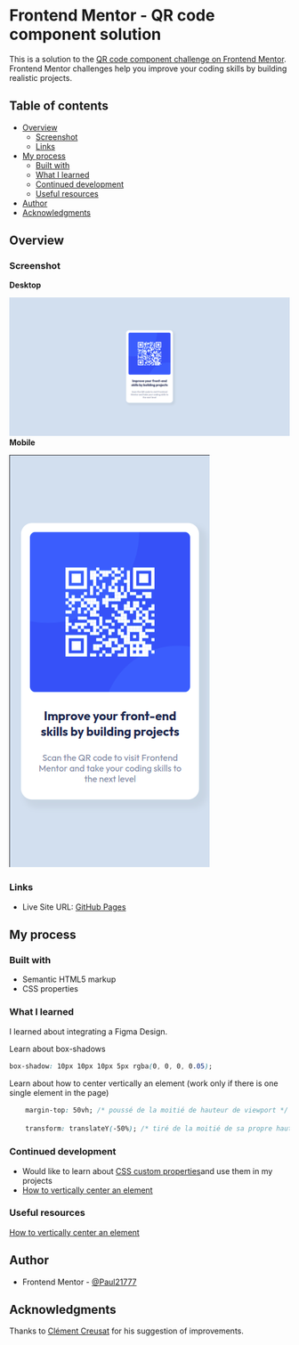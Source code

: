 # Frontend Mentor - QR code component solution

This is a solution to the [QR code component challenge on Frontend Mentor](https://www.frontendmentor.io/challenges/qr-code-component-iux_sIO_H). Frontend Mentor challenges help you improve your coding skills by building realistic projects. 

## Table of contents

- [Overview](#overview)
  - [Screenshot](#screenshot)
  - [Links](#links)
- [My process](#my-process)
  - [Built with](#built-with)
  - [What I learned](#what-i-learned)
  - [Continued development](#continued-development)
  - [Useful resources](#useful-resources)
- [Author](#author)
- [Acknowledgments](#acknowledgments)


## Overview

### Screenshot
**Desktop**

![](images/qr-code-img-desktop.png)
**Mobile**

![](images/qr-code-img-mobile.png)
### Links
- Live Site URL: [GitHub Pages](https://paul21777.github.io/https-www.frontendmentor.io-challenges-qr-code-component-iux_sIO_H-hub-qr-code-component-TxenrPnki/)

## My process

### Built with

- Semantic HTML5 markup
- CSS properties


### What I learned
 I learned about integrating a Figma Design.
 
 Learn about box-shadows
 ```css
 box-shadow: 10px 10px 10px 5px rgba(0, 0, 0, 0.05);
 ```

Learn about how to center vertically an element (work only if there is one single element in the page)
```css
	margin-top: 50vh; /* poussé de la moitié de hauteur de viewport */
	
	transform: translateY(-50%); /* tiré de la moitié de sa propre hauteur */
```
### Continued development
- Would like to learn about [CSS custom properties](https://developer.mozilla.org/fr/docs/Web/CSS/Using_CSS_custom_properties)and use them in my projects
- [How to vertically center an element](https://www.alsacreations.com/tuto/lire/1032-comment-centrer-verticalement-sur-tous-les-navigateurs.html)


### Useful resources
[How to vertically center an element](https://www.alsacreations.com/tuto/lire/1032-comment-centrer-verticalement-sur-tous-les-navigateurs.html)


## Author
- Frontend Mentor - [@Paul21777](https://www.frontendmentor.io/profile/Paul21777)


## Acknowledgments

Thanks to [Clément Creusat](https://www.frontendmentor.io/profile/ccreusat) for his suggestion of improvements.
